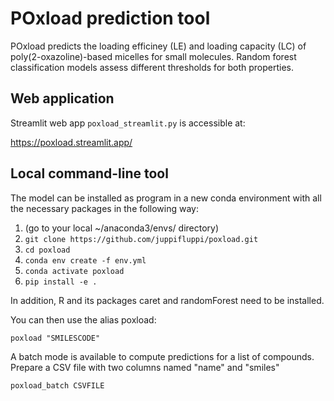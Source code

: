 # POxload prediction tool
POxload predicts the loading efficiney (LE) and loading capacity (LC) of poly(2-oxazoline)-based micelles for small molecules. Random forest classification models assess different thresholds for both properties.

## Web application

Streamlit web app ```poxload_streamlit.py``` is accessible at:

https://poxload.streamlit.app/

## Local command-line tool

The model can be installed as program in a new conda environment with all the necessary packages in the following way:

1. (go to your local ~/anaconda3/envs/ directory)
2. ```git clone https://github.com/juppifluppi/poxload.git```
3. ```cd poxload```
4. ```conda env create -f env.yml```
5. ```conda activate poxload```
6. ```pip install -e .```

In addition, R and its packages caret and randomForest need to be installed.

You can then use the alias poxload:
```
poxload "SMILESCODE" 
```

A batch mode is available to compute predictions for a list of compounds. Prepare a CSV file with two columns named "name" and "smiles"

```
poxload_batch CSVFILE 
```
